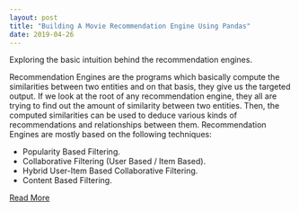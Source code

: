 ```yaml
---
layout: post
title: "Building A Movie Recommendation Engine Using Pandas"
date: 2019-04-26
---
```


Exploring the basic intuition behind the recommendation engines.

Recommendation Engines are the programs which basically compute the similarities between two entities and on that basis, they give us the targeted output. If we look at the root of any recommendation engine, they all are trying to find out the amount of similarity between two entities. Then, the computed similarities can be used to deduce various kinds of recommendations and relationships between them.
Recommendation Engines are mostly based on the following techniques:
- Popularity Based Filtering.
- Collaborative Filtering (User Based / Item Based).
- Hybrid User-Item Based Collaborative Filtering.
- Content Based Filtering.

[Read More](https://towardsdatascience.com/building-a-movie-recommendation-engine-using-pandas-e0a105ed6762)

